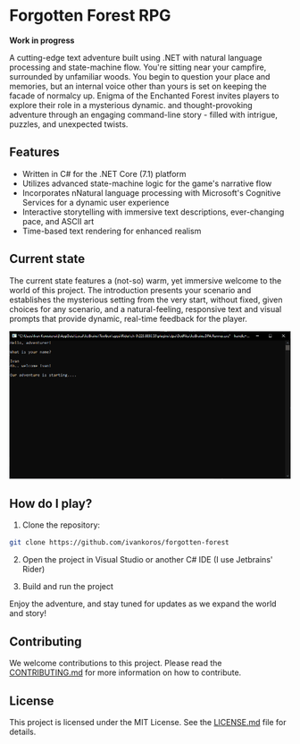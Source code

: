 # Forgotten Forest RPG

**Work in progress**

A cutting-edge text adventure built using .NET with natural language processing and state-machine flow. You're sitting near your campfire, surrounded by unfamiliar woods. You begin to question your place and memories, but an internal voice other than yours is set on keeping the facade of normalcy up. Enigma of the Enchanted Forest invites players to explore their role in a mysterious dynamic. and thought-provoking adventure through an engaging command-line story - filled with intrigue, puzzles, and unexpected twists.

## Features

- Written in C# for the .NET Core (7.1) platform 
- Utilizes advanced state-machine logic for the game's narrative flow
- Incorporates nNatural language processing with Microsoft's Cognitive Services for a dynamic user experience
- Interactive storytelling with immersive text descriptions, ever-changing pace, and ASCII art
- Time-based text rendering for enhanced realism

## Current state

The current state features a (not-so) warm, yet immersive welcome to the world of this project. The introduction presents your scenario and establishes the mysterious setting from the very start, without fixed, given choices for any scenario, and a natural-feeling, responsive text and visual prompts that provide dynamic, real-time feedback for the player.

![animation](forgotten-forest-animation.gif)

## How do I play?

1. Clone the repository:
```bash
git clone https://github.com/ivankoros/forgotten-forest
```
2. Open the project in Visual Studio or another C# IDE (I use Jetbrains' Rider)

3. Build and run the project

Enjoy the adventure, and stay tuned for updates as we expand the world and story!

## Contributing

We welcome contributions to this project. Please read the [CONTRIBUTING.md](CONTRIBUTING.md) for more information on how to contribute.

## License

This project is licensed under the MIT License. See the [LICENSE.md](LICENSE) file for details.
